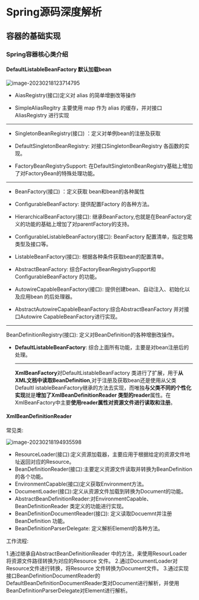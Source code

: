 # Spring源码深度解析

## 容器的基础实现

### Spring容器核心类介绍

#### DefaultListableBeanFactory 默认加载bean

<img src="../../Desktop/assets/image-20230218123714795.png" alt="image-20230218123714795"  />

- AiasRegistry(接口)定义对 alias 的简单增删改等操作

- SimpleAliasRegitry 主要使用 map 作为 alias 的缓存，并对接口 AliasRegistry 进行实现

------

- SingletonBeanRegistry(接口) ：定义对单例bean的注册及获取

- DefaultSingletonBeanRegistry: 对接口SingletonBeanRegistry 各函数的实现。
- FactoryBeanRegistrySupport: 在DefaultSingletonBeanRegistry基础上增加了对FactoryBean的特殊处理功能。

------

- BeanFactory(接口) ：定义获取 bean和bean的各种属性
- ConfigurableBeanFactory: 提供配置Factory 的各种方法。

- HierarchicalBeanFactory(接口): 继承BeanFactory,也就是在BeanFactory定义的功能的基础上增加了对parentFactory的支持。
- ConfigurableListableBeanFactory(接口): BeanFactory 配置清单，指定忽略类型及接口等。
- ListableBeanFactory(接口): 根据各种条件获取bean的配置清单。
- AbstractBeanFactory: 综合FactoryBeanRegistrySupport和ConfigurableBeanFactory 的功能。
- AutowireCapableBeanFactory(接口): 提供创建bean、自动注入、初始化以及应用bean 的后处理器。
- AbstractAutowireCapableBeanFactory:综合AbstractBeanFactory 并对接口Autowire CapableBeanFactory进行实现。

- ------

  BeanDefinitionRegistry(接口): 定义对BeanDefinition的各种增删改操作。

- **DefaultListableBeanFactory**: 综合上面所有功能，主要是对bean注册后的处理。

  ------

  **XmlBeanFactory**对DefaultListableBeanFactory 类进行了扩展，用于**从XML文档中读取BeanDefinition**,对于注册及获取bean还是使用从父类DefaultI istableBeanFactory继承的方法去实现，而唯独**与父类不同的个性化实现**就是**增加了XmlBeanDefinitionReader 类型的reader**属性。在XmlBeanFactory中主要**使用reader属性对资源文件进行读取和注册**。

#### XmlBeanDefinitionReader

常见类:

![image-20230218194935598](../../Desktop/assets/image-20230218194935598.png)

- ResourceLoader(接口):定义资源加载器，主要应用于根据给定的资源文件地址返回对应的Resource。
- BeanDefinitionReader(接口):主要定义资源文件读取并转换为BeanDefinition的各个功能。
- EnvironmentCapable(接口)定义获取Environment方法。
- DocumentLoader(接口):定义从资源文件加载到转换为Document的功能。
- AbstractBeanDefinitionReader:对EnvironmentCapable、BeanDefinitionReader 类定义的功能进行实现。
- BeanDefinitionDocumentReader(接口): 定义读取Docuemnt并注册BeanDefinition 功能。
- BeanDefinitionParserDelegate: 定义解析Element的各种方法。

工作流程:

1.通过继承自AbstractBeanDefinitionReader 中的方法，来使用ResourLoader 将资源文件路径转换为对应的Resource 文件。
2.通过DocumentLoader对Resource文件进行转换，将Resource 文件转换为Document文件。
3.通过实现接口BeanDefinitionDocumentReader的DefaultBeanDefinitionDocumentReader类对Document进行解析，并使用BeanDefinitionParserDelegate对Element进行解析。

